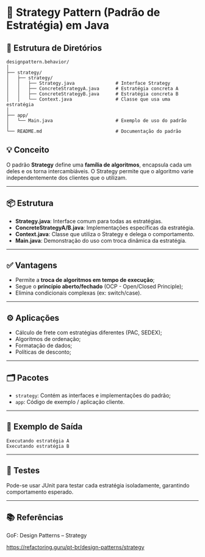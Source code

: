 # 🧠 Strategy Pattern (Padrão de Estratégia) em Java


## 📁 Estrutura de Diretórios
	
	designpattern.behavior/
	│
	├── strategy/
	│   ├── strategy/
	│   │   ├── Strategy.java               # Interface Strategy
	│   │   ├── ConcreteStrategyA.java      # Estratégia concreta A
	│   │   ├── ConcreteStrategyB.java      # Estratégia concreta B
	│   │   └── Context.java                # Classe que usa uma estratégia
	│
	├── app/
	│   └── Main.java                       # Exemplo de uso do padrão
	│
	└── README.md                           # Documentação do padrão


## 💡 Conceito

O padrão **Strategy** define uma **família de algoritmos**, encapsula cada um deles e os torna intercambiáveis. O Strategy permite que o algoritmo varie independentemente dos clientes que o utilizam.

---

## 📦 Estrutura

- **Strategy.java**: Interface comum para todas as estratégias.
- **ConcreteStrategyA/B.java**: Implementações específicas da estratégia.
- **Context.java**: Classe que utiliza o Strategy e delega o comportamento.
- **Main.java**: Demonstração do uso com troca dinâmica da estratégia.

---

## ✅ Vantagens

- Permite a **troca de algoritmos em tempo de execução**;
- Segue o **princípio aberto/fechado** (OCP - Open/Closed Principle);
- Elimina condicionais complexas (ex: switch/case).

---

## ⚙️ Aplicações

- Cálculo de frete com estratégias diferentes (PAC, SEDEX);
- Algoritmos de ordenação;
- Formatação de dados;
- Políticas de desconto;

---

## 🗂️ Pacotes

- `strategy`: Contém as interfaces e implementações do padrão;
- `app`: Código de exemplo / aplicação cliente.

---

## 📌 Exemplo de Saída

	Executando estratégia A
	Executando estratégia B

--- 

## 🧪 Testes
Pode-se usar JUnit para testar cada estratégia isoladamente, garantindo comportamento esperado.

---

## 📚 Referências
GoF: Design Patterns – Strategy

https://refactoring.guru/pt-br/design-patterns/strategy
